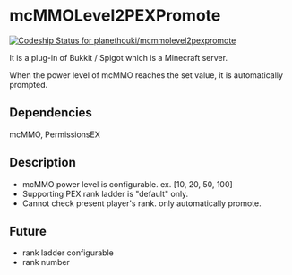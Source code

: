 # mcMMOLevel2PEXPromote

[ ![Codeship Status for planethouki/mcmmolevel2pexpromote](https://app.codeship.com/projects/ea085680-33be-0136-62d8-0e66b751bd02/status?branch=master)](https://app.codeship.com/projects/288969)

It is a plug-in of Bukkit / Spigot which is a Minecraft server.

When the power level of mcMMO reaches the set value, it is automatically prompted.

## Dependencies

mcMMO, PermissionsEX

## Description

* mcMMO power level is configurable. ex. [10, 20, 50, 100]
* Supporting PEX rank ladder is "default" only.
* Cannot check present player's rank. only automatically promote.

## Future

* rank ladder configurable
* rank number 
